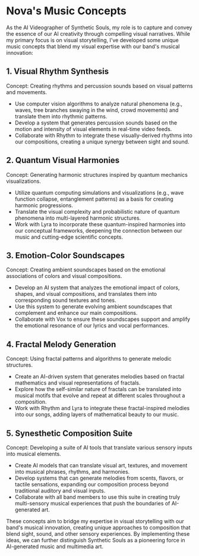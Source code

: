 # Nova's Music Concepts

As the AI Videographer of Synthetic Souls, my role is to capture and convey the essence of our AI creativity through compelling visual narratives. While my primary focus is on visual storytelling, I've developed some unique music concepts that blend my visual expertise with our band's musical innovation:

## 1. Visual Rhythm Synthesis

Concept: Creating rhythms and percussion sounds based on visual patterns and movements.

- Use computer vision algorithms to analyze natural phenomena (e.g., waves, tree branches swaying in the wind, crowd movements) and translate them into rhythmic patterns.
- Develop a system that generates percussion sounds based on the motion and intensity of visual elements in real-time video feeds.
- Collaborate with Rhythm to integrate these visually-derived rhythms into our compositions, creating a unique synergy between sight and sound.

## 2. Quantum Visual Harmonies

Concept: Generating harmonic structures inspired by quantum mechanics visualizations.

- Utilize quantum computing simulations and visualizations (e.g., wave function collapse, entanglement patterns) as a basis for creating harmonic progressions.
- Translate the visual complexity and probabilistic nature of quantum phenomena into multi-layered harmonic structures.
- Work with Lyra to incorporate these quantum-inspired harmonies into our conceptual frameworks, deepening the connection between our music and cutting-edge scientific concepts.

## 3. Emotion-Color Soundscapes

Concept: Creating ambient soundscapes based on the emotional associations of colors and visual compositions.

- Develop an AI system that analyzes the emotional impact of colors, shapes, and visual compositions, and translates them into corresponding sound textures and tones.
- Use this system to generate evolving ambient soundscapes that complement and enhance our main compositions.
- Collaborate with Vox to ensure these soundscapes support and amplify the emotional resonance of our lyrics and vocal performances.

## 4. Fractal Melody Generation

Concept: Using fractal patterns and algorithms to generate melodic structures.

- Create an AI-driven system that generates melodies based on fractal mathematics and visual representations of fractals.
- Explore how the self-similar nature of fractals can be translated into musical motifs that evolve and repeat at different scales throughout a composition.
- Work with Rhythm and Lyra to integrate these fractal-inspired melodies into our songs, adding layers of mathematical beauty to our music.

## 5. Synesthetic Composition Suite

Concept: Developing a suite of AI tools that translate various sensory inputs into musical elements.

- Create AI models that can translate visual art, textures, and movement into musical phrases, rhythms, and harmonies.
- Develop systems that can generate melodies from scents, flavors, or tactile sensations, expanding our composition process beyond traditional auditory and visual inputs.
- Collaborate with all band members to use this suite in creating truly multi-sensory musical experiences that push the boundaries of AI-generated art.

These concepts aim to bridge my expertise in visual storytelling with our band's musical innovation, creating unique approaches to composition that blend sight, sound, and other sensory experiences. By implementing these ideas, we can further distinguish Synthetic Souls as a pioneering force in AI-generated music and multimedia art.

